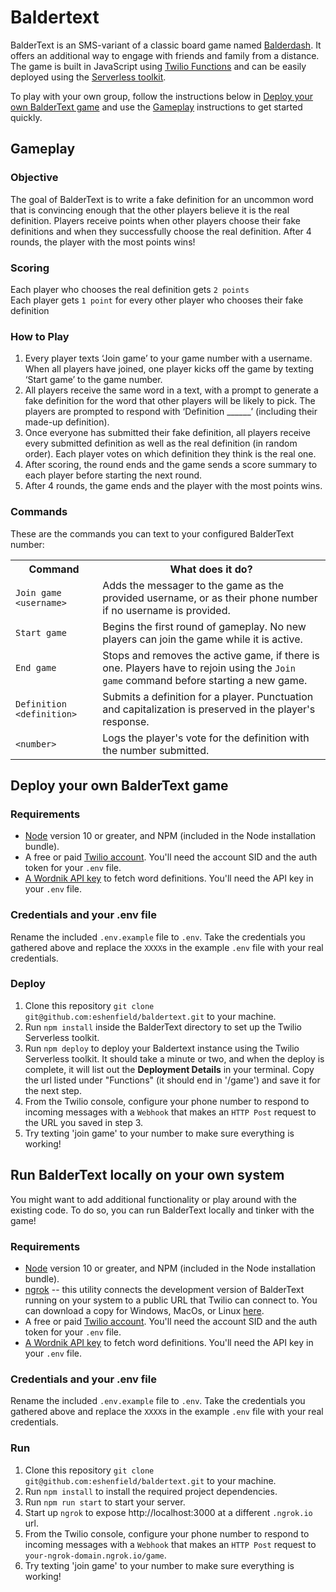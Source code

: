 # Baldertext

BalderText is an SMS-variant of a classic board game named [Balderdash](https://en.wikipedia.org/wiki/Balderdash). It offers an additional way to engage with friends and family from a distance. The game is built in JavaScript using [Twilio Functions](https://www.twilio.com/docs/runtime/functions-assets-api) and can be easily deployed using the [Serverless toolkit](https://www.twilio.com/docs/labs/serverless-toolkit).

To play with your own group, follow the instructions below in [Deploy your own BalderText game](#deploy-your-own-baldertext-game) and use the [Gameplay](#gameplay) instructions to get started quickly.

## Gameplay

### Objective
The goal of BalderText is to write a fake definition for an uncommon word that is convincing enough that the other players believe it is the real definition. Players receive points when other players choose their fake definitions and when they successfully choose the real definition. After 4 rounds, the player with the most points wins!

### Scoring
Each player who chooses the real definition gets `2 points`
<br>
Each player gets `1 point` for every other player who chooses their fake definition

### How to Play
1. Every player texts ‘Join game’ to your game number with a username. When all players have joined, one player kicks off the game by texting ‘Start game’ to the game number.
2. All players receive the same word in a text, with a prompt to generate a fake definition for the word that other players will be likely to pick. The players are prompted to respond with ‘Definition ______’ (including their made-up definition).
3. Once everyone has submitted their fake definition, all players receive every submitted definition as well as the real definition (in random order). Each player votes on which definition they think is the real one.
4. After scoring, the round ends and the game sends a score summary to each player before starting the next round.
5. After 4 rounds, the game ends and the player with the most points wins.

### Commands
These are the commands you can text to your configured BalderText number:

<table>
  <tr>
    <th>Command</th>
    <th>What does it do?</th>
  </tr>
  <tr>
    <td><code>Join game &ltusername></code></td>
    <td>Adds the messager to the game as the provided username, or as their phone number if no username is provided.</td>
  </tr>
  <tr>
    <td><code>Start game</code></td>
    <td>Begins the first round of gameplay. No new players can join the game while it is active.</td>
  </tr>
  <tr>
    <td><code>End game</code></td>
    <td>Stops and removes the active game, if there is one. Players have to rejoin using the <code>Join game</code> command before starting a new game.</td>
  </tr>
  <tr>
    <td><code>Definition &ltdefinition></code></td>
    <td>Submits a definition for a player. Punctuation and capitalization is preserved in the player's response.</td>
  </tr>
  <tr>
    <td><code>&ltnumber></code></td>
    <td>Logs the player's vote for the definition with the number submitted.</td>
  </tr>
</table>

## Deploy your own BalderText game

### Requirements
* [Node](https://nodejs.org/en/download/) version 10 or greater, and NPM (included in the Node installation bundle).
* A free or paid [Twilio account](https://www.twilio.com/try-twilio). You'll need the account SID and the auth token for your `.env` file.
* [A Wordnik API key](https://developer.wordnik.com/) to fetch word definitions. You'll need the API key in your `.env` file.

### Credentials and your .env file
Rename the included `.env.example` file to `.env`.
Take the credentials you gathered above and replace the `XXXX`s in the example `.env` file with your real credentials.

### Deploy
1. Clone this repository `git clone git@github.com:eshenfield/baldertext.git` to your machine.
2. Run `npm install` inside the BalderText directory to set up the Twilio Serverless toolkit.
3. Run `npm deploy` to deploy your Baldertext instance using the Twilio Serverless toolkit. It should take a minute or two, and when the deploy is complete, it will list out the **Deployment Details** in your terminal. Copy the url listed under "Functions" (it should end in '/game') and save it for the next step.
4. From the Twilio console, configure your phone number to respond to incoming messages with a `Webhook` that makes an `HTTP Post` request to the URL you saved in step 3.
5. Try texting 'join game' to your number to make sure everything is working!


## Run BalderText locally on your own system
You might want to add additional functionality or play around with the existing code. To do so, you can run BalderText locally and tinker with the game!

### Requirements
* [Node](https://nodejs.org/en/download/) version 10 or greater, and NPM (included in the Node installation bundle).
* [ngrok](https://ngrok.com/) -- this utility connects the development version of BalderText running on your system to a public URL that Twilio can connect to. You can download a copy for Windows, MacOs, or Linux [here](https://ngrok.com/download).
* A free or paid [Twilio account](https://www.twilio.com/try-twilio). You'll need the account SID and the auth token for your `.env` file.
* [A Wordnik API key](https://developer.wordnik.com/) to fetch word definitions. You'll need the API key in your `.env` file.

### Credentials and your .env file
Rename the included `.env.example` file to `.env`.
Take the credentials you gathered above and replace the `XXXX`s in the example `.env` file with your real credentials.

### Run
1. Clone this repository `git clone git@github.com:eshenfield/baldertext.git` to your machine.
2. Run `npm install` to install the required project dependencies.
3. Run `npm run start` to start your server.
4. Start up `ngrok` to expose http://localhost:3000 at a different `.ngrok.io` url.
5. From the Twilio console, configure your phone number to respond to incoming messages with a `Webhook` that makes an `HTTP Post` request to `your-ngrok-domain.ngrok.io/game`.
6. Try texting 'join game' to your number to make sure everything is working!

